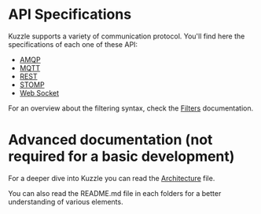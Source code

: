 # API Specifications

Kuzzle supports a variety of communication protocol. You'll find here the specifications of each one of these API:
* [AMQP](./API.AMQP.md)
* [MQTT](./API.MQTT.md)
* [REST](./API.REST.md)
* [STOMP](./API.STOMP.md)
* [Web Socket](./API.WebSocket.md)

For an overview about the filtering syntax, check the [Filters](filters.md) documentation.

# Advanced documentation (not required for a basic development)

For a deeper dive into Kuzzle  you can read the [Architecture](architecture.md) file.

You can also read the README.md file in each folders for a better understanding of various elements.
